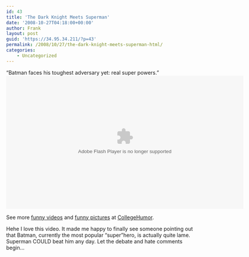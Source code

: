 ```yaml
---
id: 43
title: 'The Dark Knight Meets Superman'
date: '2008-10-27T04:18:00+00:00'
author: Frank
layout: post
guid: 'https://34.95.34.211/?p=43'
permalink: /2008/10/27/the-dark-knight-meets-superman-html/
categories:
    - Uncategorized
---
```


“Batman faces his toughest adversary yet: real super powers.”
<object data="http://www.collegehumor.com/moogaloop/moogaloop.swf?clip_id=1884973&fullscreen=1" height="360" type="application/x-shockwave-flash" width="640"><param name="allowfullscreen" value="true"></param><param name="AllowScriptAccess" value="true"></param><param name="movie" quality="best" value="http://www.collegehumor.com/moogaloop/moogaloop.swf?clip_id=1884973&fullscreen=1"></param></object>

See more [funny videos](http://www.collegehumor.com/videos) and [funny pictures](http://www.collegehumor.com/pictures) at [CollegeHumor](http://www.collegehumor.com/).

Hehe I love this video. It made me happy to finally see someone pointing out that Batman, currently the most popular “super”hero, is actually quite lame. Superman COULD beat him any day. Let the debate and hate comments begin…
